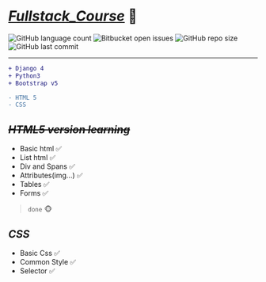 # [_Fullstack_Course_]() 🤯
![GitHub language count](https://img.shields.io/github/languages/count/xiyuanzhou/fullstack_selflearning) ![Bitbucket open issues](https://img.shields.io/bitbucket/issues/xiyuanzhou/fullstack_selflearning) ![GitHub repo size](https://img.shields.io/github/repo-size/xiyuanzhou/fullstack_selflearning) ![GitHub last commit](https://img.shields.io/github/last-commit/xiyuanzhou/fullstack_selflearning)


***

```diff
+ Django 4
+ Python3 
+ Bootstrap v5

- HTML 5
- CSS
```

## ~~*HTML5 version learning*~~ 
- Basic html ✅
- List html ✅
- Div and Spans ✅
- Attributes(img...) ✅
- Tables ✅
- Forms ✅
> `done` 🐵

## *CSS*
- Basic Css ✅
- Common Style ✅
- Selector ✅

